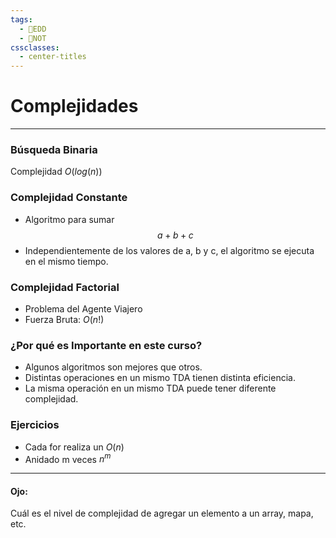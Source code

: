 ```yaml
---
tags:
  - 💾EDD
  - 📝NOT
cssclasses:
  - center-titles
---
```


# Complejidades
---
### Búsqueda Binaria
Complejidad $O(log(n))$
### Complejidad Constante
- Algoritmo para sumar $$a+b+c$$
- Independientemente de los valores de a, b y c, el algoritmo se ejecuta en el mismo tiempo.
### Complejidad Factorial
- Problema del Agente Viajero
- Fuerza Bruta: $O(n!)$
### ¿Por qué es Importante en este curso?
- Algunos algoritmos son mejores que otros.
- Distintas operaciones en un mismo TDA tienen distinta eficiencia.
- La misma operación en un mismo TDA puede tener diferente complejidad.
### Ejercicios
- Cada for realiza un $O(n)$
- Anidado m veces $n^m$




---
#### Ojo:
Cuál es el nivel de complejidad de agregar un elemento a un array, mapa, etc.